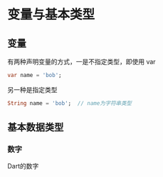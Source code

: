 # 变量与基本类型

## 变量

有两种声明变量的方式，一是不指定类型，即使用 var

```dart
var name = 'bob';
```

另一种是指定类型

```dart
String name = 'bob';  // name为字符串类型
```

## 基本数据类型

### 数字

Dart的数字

## 



